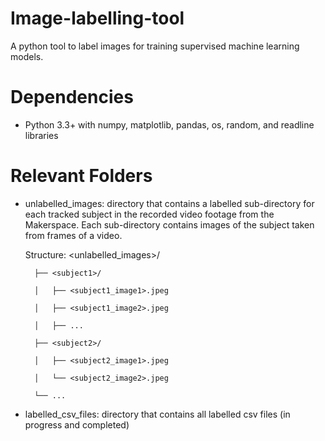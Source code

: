 # Image-labelling-tool
A python tool to label images for training supervised machine learning models. 

# Dependencies
* Python 3.3+ with numpy, matplotlib, pandas, os, random, and readline libraries

# Relevant Folders
* unlabelled_images: directory that contains a labelled sub-directory for each tracked subject in the recorded video footage from the Makerspace. Each sub-directory contains images of the subject taken from frames of a video.
     
     Structure:
        <unlabelled_images>/
        
        ├── <subject1>/
        
        │   ├── <subject1_image1>.jpeg
        
        │   ├── <subject1_image2>.jpeg
        
        │   ├── ...
        
        ├── <subject2>/
        
        │   ├── <subject2_image1>.jpeg
        
        │   └── <subject2_image2>.jpeg
        
        └── ...
* labelled_csv_files: directory that contains all labelled csv files (in progress and completed)
